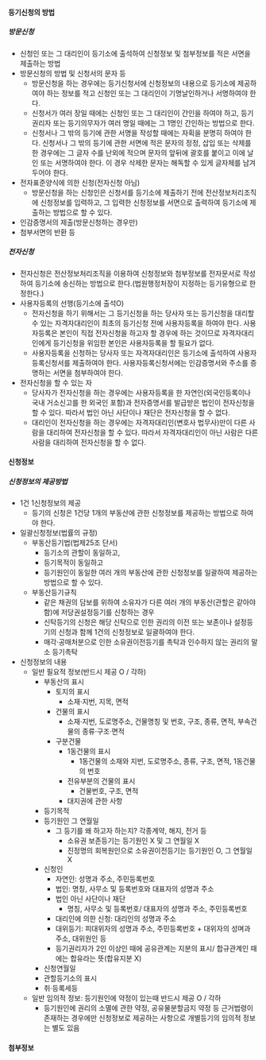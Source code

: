 #### 등기신청의 방법
##### 방문신청
- 신청인 또는 그 대리인이 등기소에 출석하여 신청정보 및 첨부정보를 적은 서면을 제출하는 방법
- 방문신청의 방법 및 신청서의 문자 등
    - 방문신청을 하는 경우에는 등기신청서에 신청정보의 내용으로 등기소에 제공하여야 하는 정보를 적고 신청인 또는 그 대리인이 기명날인하거나 서명하여야 한다.
    - 신청서가 여러 장일 때에는 신청인 또는 그 대리인이 간인을 하여야 하고, 등기권리자 또는 등기의무자가 여러 명일 때에는 그 1명인 간인하는 방법으로 한다.
    - 신청서나 그 밖의 등기에 관한 서명을 작성할 때에는 자획을 분명히 하여야 한다. 신청서나 그 밖의 등기에 관한 서면에 적은 문자의 정정, 삽입 또는 삭제를 한 경우에는 그 글자 수를 난외에 적으며 문자의 앞뒤에 괄호를 붙이고 이에 날인 또는 서명하여야 한다. 이 경우 삭제한 문자는 해독할 수 있게 글자체를 남겨두어야 한다.
- 전자표준양식에 의한 신청(전자신청 아님)
    - 방문신청을 하는 신청인은 신청서를 등기소에 제출하기 전에 전산정보처리조직에 신청정보를 입력하고, 그 입력한 신청정보를 서면으로 출력하여 등기소에 제출하는 방법으로 할 수 있다.
- 인감증명서의 제출(방문신청하는 경우만)
- 첨부서면의 반환 등
##### 전자신청
- 전자신청은 전산정보처리조직을 이용하여 신청정보와 첨부정보를 전자문서로 작성하여 등기소에 송신하는 방법으로 한다.(법원행정처장이 지정하는 등기유형으로 한정한다.)
- 사용자등록의 선행(등기소에 출석O)
    - 전자신청을 하기 위해서는 그 등기신청을 하는 당사자 또는 등기신청을 대리할 수 있는 자격자대리인이 최초의 등기신청 전에 사용자등록을 하여야 한다. 사용자등록은 본인이 직접 전자신청을 하고자 할 경우에 하는 것이므로 자격자대리인에게 등기신청을 위임한 본인은 사용자등록을 할 필요가 없다.
    - 사용자등록을 신청하는 당사자 또는 자격자대리인은 등기소에 출석하여 사용자등록신청서를 제출하여야 한다. 사용자등록신청서에는 인감증명서와 주소를 증명하는 서면을 첨부하여야 한다.
- 전자신청을 할 수 있는 자
    - 당사자가 전자신청을 하는 경우에는 사용자등록을 한 자연인(외국인등록이나 국내 거소신고를 한 외국인 포함)과 전자증명서를 발급받은 법인이 전자신청을 할 수 있다. 따라서 법인 아닌 사단이나 재단은 전자신청을 할 수 없다.
    - 대리인이 전자신청을 하는 경우에는 자격자대리인(변호사 법무사)만이 다른 사람을 대리하여 전자신청을 할 수 있다. 따라서 자격자대리인이 아닌 사람은 다른 사람을 대리하여 전자신청을 할 수 없다.
#### 신청정보
##### 신청정보의 제공방법
- 1건 1신청정보의 제공
    - 등기의 신청은 1건당 1개의 부동산에 관한 신청정보를 제공하는 방법으로 하여야 한다.
- 일괄신청정보(법률의 규정)
    - 부동산등기법(법제25조 단서)
        - 등기소의 관할이 동일하고,
        - 등기목적이 동일하고
        - 등기원인이 동일한 여러 개의 부동산에 관한 신청정보를 일괄하여 제공하는 방법으로 할 수 있다.
    - 부동산등기규칙
        - 같은 채권의 담보를 위하여 소유자가 다른 여러 개의 부동산(관할은 같아야 함)에 저당권설정등기를 신청하는 경우
        - 신탁등기의 신청은 해당 신탁으로 인한 권리의 이전 또는 보존이나 설정등기의 신청과 함께 1건의 신청정보로 일괄하여야 한다.
        - 매각·공매처분으로 인한 소유권이전등기를 촉탁과 인수하지 않는 권리의 말소 등기촉탁
- 신청정보의 내용
    - 일반 필요적 정보(반드시 제공 O / 각하)
        - 부동산의 표시
            - 토지의 표시
                - 소재·지번, 지목, 면적
            - 건물의 표시
                - 소재·지번, 도로명주소, 건물명칭 및 번호, 구조, 종류, 면적, 부속건물의 종류·구조·면적
            - 구분건물
                - 1동건물의 표시
                    - 1동건물의 소재와 지번, 도로명주소, 종류, 구조, 면적, 1동건물의 번호
                - 전유부분의 건물의 표시
                    - 건물번호, 구조, 면적
                - 대지권에 관한 사항
        - 등기목적
        - 등기원인 그 연월일
            - 그 등기를 왜 하고자 하는지? 각종계약, 해지, 전거 등
                - 소유권 보존등기는 등기원인 X 및 그 연월일 X
                - 진정명의 회복원인으로 소유권이전등기는 등기원인 O, 그 연월일 X
        - 신청인
            - 자연인: 성명과 주소, 주민등록번호
            - 법인: 명칭, 사무소 및 등록번호와 대표자의 성명과 주소
            - 법인 아닌 사단이나 재단
                - 명칭, 사무소 및 등록번호/ 대표자의 성명과 주소, 주민등록번호
            - 대리인에 의한 신청: 대리인의 성명과 주소
            - 대위등기: 피대위자의 성명과 주소, 주민등록번호 + 대위자의 성며과 주소, 대위원인 등
            - 등기권리자가 2인 이상인 때에 공유관계는 지분의 표시/ 합규관계인 때에는 합유라는 뜻(합유지분 X)
        - 신청연월일
        - 관할등기소의 표시
        - 취·등록세등
    - 일반 임의적 정보: 등기원인에 약정이 있는때 반드시 제공 O / 각하
        - 등기원인에 권리의 소멸에 관한 약정, 공유물분할금지 약정 등 근거법령이 존재하는 경우에만 신청정보로 제공하는 사항으로 개별등기의 임의적 정보는 별도 있음
#### 첨부정보